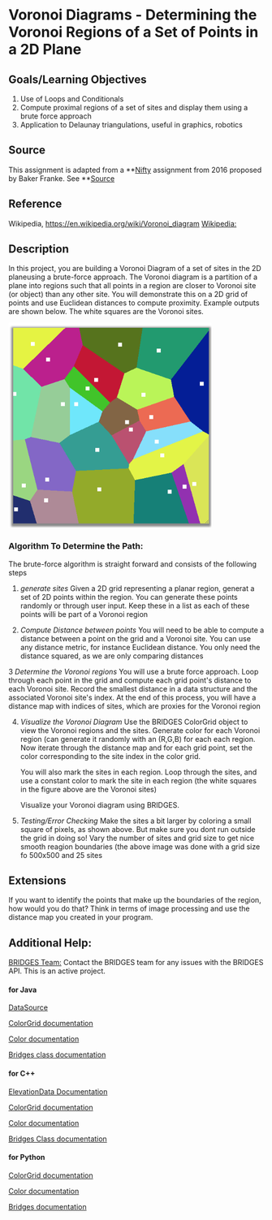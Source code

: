 Voronoi Diagrams - Determining  the Voronoi Regions of a Set of Points in a 2D Plane
=====================================================================================

## Goals/Learning Objectives

1. Use of Loops and Conditionals
2. Compute proximal regions  of a set of sites and display them using a brute force approach
3. Application to Delaunay triangulations, useful in graphics, robotics

## Source
This assignment is adapted from a **[Nifty](http://nifty.stanford.edu/)  assignment 
from 2016 proposed by Baker Franke. See **[Source](http://nifty.stanford.edu/2016/franke-mountain-paths/)

## Reference
Wikipedia, https://en.wikipedia.org/wiki/Voronoi_diagram
[Wikipedia:](https://en.wikipedia.org/wiki/Voronoi_diagram) 

## Description
In this project, you are building a Voronoi Diagram of a set of sites in the 2D planeusing a brute-force approach. The Voronoi diagram is a partition of a plane into
regions such that all points in a region are closer to Voronoi site (or object) 
than any other site. You will demonstrate this on a 2D grid of points  and use
Euclidean distances to compute proximity. Example outputs are shown below. The white squares
are the Voronoi sites.

<img src="./figures/exp_output1.png" alt="Voronoi Regions with the sites" width="400px" />

### Algorithm To Determine the Path:

The brute-force algorithm is straight forward and consists of the following steps

1. *generate sites* Given a 2D grid  representing a planar region, generat a set of 2D points
within the region. You can generate these points randomly or through user input.  Keep these in
a list as each of these points willi be part of a Voronoi region

2. *Compute Distance between points* You will need to be able to compute a distance between a point
	on the grid and a Voronoi site. You can use any distance metric, for instance Euclidean distance.
	You only need the distance squared, as we are only comparing distances

3  *Determine the Voronoi regions* You will use a brute force approach. Loop through each point in
the grid and compute each grid point's distance to each Voronoi site. Record the smallest distance
in a data structure and the associated Voronoi site's index. At the end of this process, you will 
have a distance map with indices of sites, which are proxies for the Voronoi region

4. *Visualize the Voronoi Diagram* Use the BRIDGES ColorGrid object to view the Voronoi regions and
	the sites. Generate  color for each Voronoi region (can generate it randomly with an (R,G,B) 
	for each each region.  Now iterate through the distance map and for each grid point, set the 
	color corresponding to the site index in the color grid. 

	You will also mark the sites in each region. Loop through the sites, and use a constant color
	to mark the site in each region (the white squares in the figure above are the Voronoi sites)

	Visualize your Voronoi diagram using BRIDGES. 

5.  *Testing/Error Checking* Make the sites a bit larger by coloring a small square of pixels, as
	shown above. But make sure you dont run outside the grid in doing so! Vary the number of sites
	and grid size to get nice smooth reagion boundaries (the above image was done with a grid size
	fo 500x500 and 25 sites
 

## Extensions

If you want to identify the points that make up the boundaries of the region, how would you do that?
Think in terms of image processing and use the distance map you created in your program.

## Additional Help:

[BRIDGES Team:](http://bridgesuncc.github.io/) Contact the BRIDGES team for any 
issues with the BRIDGES API. This is an active project.


#### for Java

[DataSource](http://bridgesuncc.github.io/doc/java-api/current/html/classbridges_1_1connect_1_1_data_source.html)

[ColorGrid documentation](http://bridgesuncc.github.io/doc/java-api/current/html/classbridges_1_1base_1_1_color_grid.html)

[Color documentation](http://bridgesuncc.github.io/doc/java-api/current/html/classbridges_1_1base_1_1_color.html)

[Bridges class documentation](http://bridgesuncc.github.io/doc/java-api/current/html/classbridges_1_1connect_1_1_bridges.html)

#### for C++
[ElevationData Documentation](http://bridgesuncc.github.io/doc/cxx-api/current/html/classbridges_1_1dataset_1_1_elevation_data.html)


[ColorGrid documentation](http://bridgesuncc.github.io/doc/cxx-api/current/html/classbridges_1_1datastructure_1_1_color_grid.html)

[Color documentation](http://bridgesuncc.github.io/doc/cxx-api/current/html/classbridges_1_1datastructure_1_1_color.html)

[Bridges Class documentation](http://bridgesuncc.github.io/doc/cxx-api/current/html/classbridges_1_1_bridges.html)


#### for Python


[ColorGrid documentation](http://bridgesuncc.github.io/doc/python-api/current/html/classbridges_1_1color__grid_1_1_color_grid.html)

[Color documentation](http://bridgesuncc.github.io/doc/python-api/current/html/classbridges_1_1color_1_1_color.html)

[Bridges documentation](http://bridgesuncc.github.io/doc/python-api/current/html/classbridges_1_1bridges_1_1_bridges.html)

